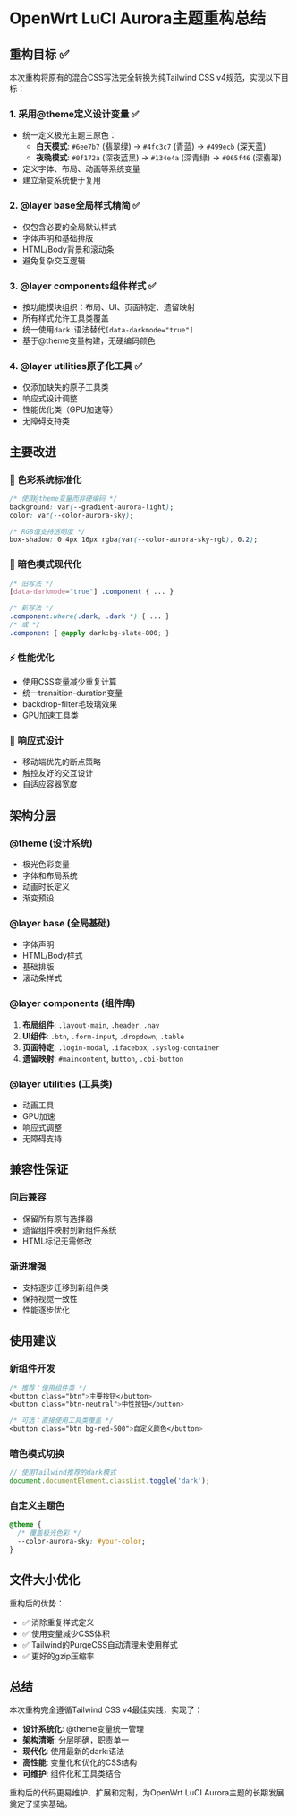 # OpenWrt LuCI Aurora主题重构总结

## 重构目标 ✅

本次重构将原有的混合CSS写法完全转换为纯Tailwind CSS v4规范，实现以下目标：

### 1. 采用@theme定义设计变量 ✅
- 统一定义极光主题三原色：
  - **白天模式**: `#6ee7b7` (翡翠绿) → `#4fc3c7` (青蓝) → `#499ecb` (深天蓝)
  - **夜晚模式**: `#0f172a` (深夜蓝黑) → `#134e4a` (深青绿) → `#065f46` (深翡翠)
- 定义字体、布局、动画等系统变量
- 建立渐变系统便于复用

### 2. @layer base全局样式精简 ✅
- 仅包含必要的全局默认样式
- 字体声明和基础排版
- HTML/Body背景和滚动条
- 避免复杂交互逻辑

### 3. @layer components组件样式 ✅
- 按功能模块组织：布局、UI、页面特定、遗留映射
- 所有样式允许工具类覆盖
- 统一使用`dark:`语法替代`[data-darkmode="true"]`
- 基于@theme变量构建，无硬编码颜色

### 4. @layer utilities原子化工具 ✅
- 仅添加缺失的原子工具类
- 响应式设计调整
- 性能优化类（GPU加速等）
- 无障碍支持类

## 主要改进

### 🎨 色彩系统标准化
```css
/* 使用@theme变量而非硬编码 */
background: var(--gradient-aurora-light);
color: var(--color-aurora-sky);

/* RGB值支持透明度 */
box-shadow: 0 4px 16px rgba(var(--color-aurora-sky-rgb), 0.2);
```

### 🌙 暗色模式现代化
```css
/* 旧写法 */
[data-darkmode="true"] .component { ... }

/* 新写法 */
.component:where(.dark, .dark *) { ... }
/* 或 */
.component { @apply dark:bg-slate-800; }
```

### ⚡ 性能优化
- 使用CSS变量减少重复计算
- 统一transition-duration变量
- backdrop-filter毛玻璃效果
- GPU加速工具类

### 📱 响应式设计
- 移动端优先的断点策略
- 触控友好的交互设计
- 自适应容器宽度

## 架构分层

### @theme (设计系统)
- 极光色彩变量
- 字体和布局系统
- 动画时长定义
- 渐变预设

### @layer base (全局基础)
- 字体声明
- HTML/Body样式
- 基础排版
- 滚动条样式

### @layer components (组件库)
1. **布局组件**: `.layout-main`, `.header`, `.nav`
2. **UI组件**: `.btn`, `.form-input`, `.dropdown`, `.table`
3. **页面特定**: `.login-modal`, `.ifacebox`, `.syslog-container`
4. **遗留映射**: `#maincontent`, `button`, `.cbi-button`

### @layer utilities (工具类)
- 动画工具
- GPU加速
- 响应式调整
- 无障碍支持

## 兼容性保证

### 向后兼容
- 保留所有原有选择器
- 遗留组件映射到新组件系统
- HTML标记无需修改

### 渐进增强
- 支持逐步迁移到新组件类
- 保持视觉一致性
- 性能逐步优化

## 使用建议

### 新组件开发
```css
/* 推荐：使用组件类 */
<button class="btn">主要按钮</button>
<button class="btn-neutral">中性按钮</button>

/* 可选：直接使用工具类覆盖 */
<button class="btn bg-red-500">自定义颜色</button>
```

### 暗色模式切换
```javascript
// 使用Tailwind推荐的dark模式
document.documentElement.classList.toggle('dark');
```

### 自定义主题色
```css
@theme {
  /* 覆盖极光色彩 */
  --color-aurora-sky: #your-color;
}
```

## 文件大小优化

重构后的优势：
- ✅ 消除重复样式定义
- ✅ 使用变量减少CSS体积
- ✅ Tailwind的PurgeCSS自动清理未使用样式
- ✅ 更好的gzip压缩率

## 总结

本次重构完全遵循Tailwind CSS v4最佳实践，实现了：
- **设计系统化**: @theme变量统一管理
- **架构清晰**: 分层明确，职责单一
- **现代化**: 使用最新的dark:语法
- **高性能**: 变量化和优化的CSS结构
- **可维护**: 组件化和工具类结合

重构后的代码更易维护、扩展和定制，为OpenWrt LuCI Aurora主题的长期发展奠定了坚实基础。
